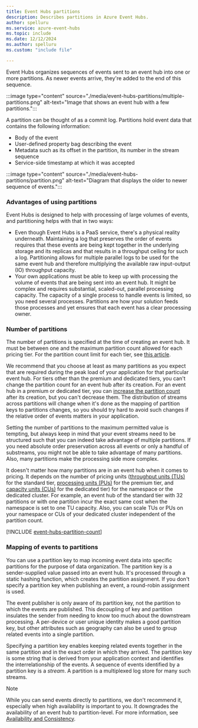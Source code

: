 ```yaml
---
title: Event Hubs partitions
description: Describes partitions in Azure Event Hubs. 
author: spelluru
ms.service: azure-event-hubs
ms.topic: include
ms.date: 12/12/2024
ms.author: spelluru
ms.custom: "include file"

---
```


Event Hubs organizes sequences of events sent to an event hub into one or more partitions. As newer events arrive, they're added to the end of this sequence. 

:::image type="content" source="./media/event-hubs-partitions/multiple-partitions.png" alt-text="Image that shows an event hub with a few partitions.":::

A partition can be thought of as a commit log. Partitions hold event data that contains the following information:

- Body of the event
- User-defined property bag describing the event
- Metadata such as its offset in the partition, its number in the stream sequence
- Service-side timestamp at which it was accepted

:::image type="content" source="./media/event-hubs-partitions/partition.png" alt-text="Diagram that displays the older to newer sequence of events.":::

### Advantages of using partitions
Event Hubs is designed to help with processing of large volumes of events, and partitioning helps with that in two ways:

- Even though Event Hubs is a PaaS service, there's a physical reality underneath. Maintaining a log that preserves the order of events requires that these events are being kept together in the underlying storage and its replicas and that results in a throughput ceiling for such a log. Partitioning allows for multiple parallel logs to be used for the same event hub and therefore multiplying the available raw input-output (IO) throughput capacity.
- Your own applications must be able to keep up with processing the volume of events that are being sent into an event hub. It might be complex and requires substantial, scaled-out, parallel processing capacity. The capacity of a single process to handle events is limited, so you need several processes. Partitions are how your solution feeds those processes and yet ensures that each event has a clear processing owner. 

### Number of partitions
The number of partitions is specified at the time of creating an event hub. It must be between one and the maximum partition count allowed for each pricing tier. For the partition count limit for each tier, see [this article](../event-hubs-quotas.md#basic-vs-standard-vs-premium-vs-dedicated-tiers). 

We recommend that you choose at least as many partitions as you expect that are required during the peak load of your application for that particular event hub. For tiers other than the premium and dedicated tiers, you can't change the partition count for an event hub after its creation. For an event hub in a premium or dedicated tier, you can [increase the partition count](../dynamically-add-partitions.md) after its creation, but you can't decrease them. The distribution of streams across partitions will change when it's done as the mapping of partition keys to partitions changes, so you should try hard to avoid such changes if the relative order of events matters in your application.

Setting the number of partitions to the maximum permitted value is tempting, but always keep in mind that your event streams need to be structured such that you can indeed take advantage of multiple partitions. If you need absolute order preservation across all events or only a handful of substreams, you might not be able to take advantage of many partitions. Also, many partitions make the processing side more complex. 

It doesn't matter how many partitions are in an event hub when it comes to pricing. It depends on the number of pricing units ([throughput units
(TUs)](../event-hubs-scalability.md#throughput-units) for the standard tier, [processing units (PUs)](../event-hubs-scalability.md#processing-units) for the premium tier, and [capacity units (CUs)](../event-hubs-dedicated-overview.md#capacity-units) for the dedicated tier) for the namespace or the dedicated cluster. For example, an event hub of the standard tier with 32 partitions or with one partition incur the exact same cost when the namespace is set to one TU capacity. Also, you can scale TUs or PUs on your namespace or CUs of your dedicated cluster independent of the partition count. 

[!INCLUDE [event-hubs-partition-count](event-hubs-partition-count.md)]

### Mapping of events to partitions
You can use a partition key to map incoming event data into specific partitions for the purpose of data organization. The partition key is a sender-supplied value passed into an event hub. It's processed through a static hashing function, which creates the partition assignment. If you don't specify a partition key when publishing an event, a round-robin assignment is used.

The event publisher is only aware of its partition key, not the partition to which the events are published. This decoupling of key and partition insulates the sender from needing to know too much about the downstream processing. A per-device or user unique identity makes a good partition key, but other attributes such as geography can also be used to group related events into a single partition.

Specifying a partition key enables keeping related events together in the same partition and in the exact order in which they arrived. The partition key is some string that is derived from your application context and identifies the interrelationship of the events. A sequence of events identified by a partition key is a *stream*. A partition is a multiplexed log store for many such streams. 

> [!NOTE]
> While you can send events directly to partitions, we don't recommend it, especially when high availability is important to you. It downgrades the availability of an event hub to partition-level. For more information, see [Availability and Consistency](../event-hubs-availability-and-consistency.md).

